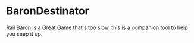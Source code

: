 BaronDestinator
===============

Rail Baron is a Great Game that's too slow, this is a companion tool to help you seep it up.